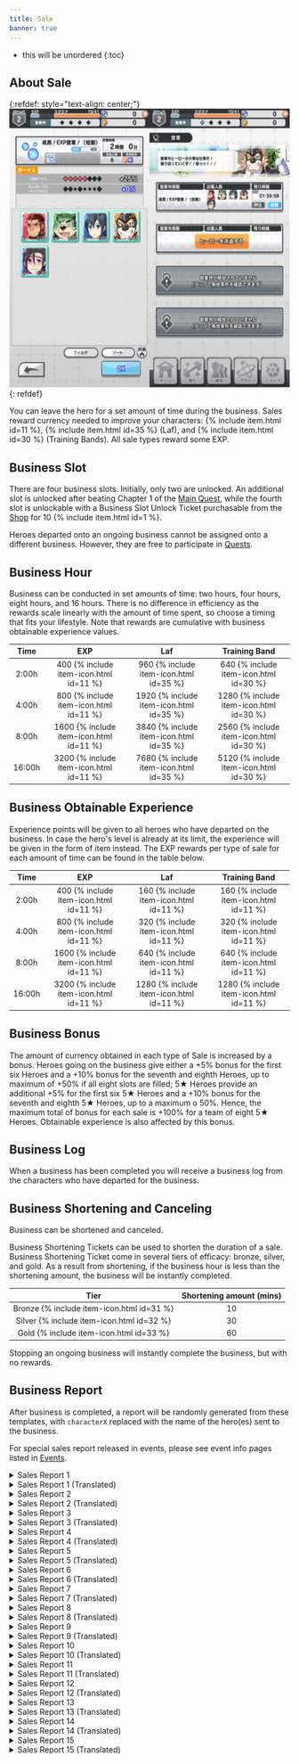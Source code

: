 ```yaml
---
title: Sale
banner: true
---
```


* this will be unordered
{:toc}

## About Sale

{:refdef: style="text-align: center;"}
<img src="/assets/img/systempage_4.png" alt="Battle Flow" height=500px>
{: refdef}

You can leave the hero for a set amount of time during the business. Sales reward currency needed to improve your characters: {% include item.html id=11 %}, {% include item.html id=35 %} (Laf), and {% include item.html id=30 %} (Training Bands). All sale types reward some EXP.

## Business Slot

There are four business slots. Initially, only two are unlocked. An additional slot is unlocked after beating Chapter 1 of the [Main Quest](/guide/quest/#main-quest), while the fourth slot is unlockable with a Business Slot Unlock Ticket purchasable from the [Shop](/guide/shop/) for 10 {% include item.html id=1 %}.

Heroes departed onto an ongoing business cannot be assigned onto a different business. However, they are free to participate in [Quests](/guide/quest/).

## Business Hour

Business can be conducted in set amounts of time: two hours, four hours, eight hours, and 16 hours. There is no difference in efficiency as the rewards scale linearly with the amount of time spent, so choose a timing that fits your lifestyle. Note that rewards are cumulative with business obtainable experience values.

|  Time  |  EXP |  Laf | Training Band |
|:------:|:----:|:----:|:-------------:|
|  2:00h |  400 {% include item-icon.html id=11 %} |  960 {% include item-icon.html id=35 %} |      640 {% include item-icon.html id=30 %}      |
|  4:00h |  800 {% include item-icon.html id=11 %} | 1920 {% include item-icon.html id=35 %} |      1280 {% include item-icon.html id=30 %}     |
|  8:00h | 1600 {% include item-icon.html id=11 %} | 3840 {% include item-icon.html id=35 %} |      2560 {% include item-icon.html id=30 %}     |
| 16:00h | 3200 {% include item-icon.html id=11 %} | 7680 {% include item-icon.html id=35 %} |      5120 {% include item-icon.html id=30 %}     |


## Business Obtainable Experience

Experience points will be given to all heroes who have departed on the business. In case the hero's level is already at its limit, the experience will be given in the form of item instead. The EXP rewards per type of sale for each amount of time can be found in the table below.

| Time   | EXP  | Laf | Training Band |
|:--------:|:------:|:------:|:----------:|
| 2:00h  | 400 {% include item-icon.html id=11 %}  | 160 {% include item-icon.html id=11 %}  | 160 {% include item-icon.html id=11 %}      |
| 4:00h  | 800 {% include item-icon.html id=11 %}  | 320 {% include item-icon.html id=11 %}  | 320 {% include item-icon.html id=11 %}     |
| 8:00h  | 1600 {% include item-icon.html id=11 %} | 640 {% include item-icon.html id=11 %}  | 640 {% include item-icon.html id=11 %}     |
| 16:00h | 3200 {% include item-icon.html id=11 %} | 1280 {% include item-icon.html id=11 %} | 1280 {% include item-icon.html id=11 %}     |

## Business Bonus

The amount of currency obtained in each type of Sale is increased by a bonus. Heroes going on the business give either a +5% bonus for the first six Heroes and a +10% bonus for the seventh and eighth Heroes, up to maximum of +50% if all eight slots are filled; 5★ Heroes provide an additional +5% for the first six 5★ Heroes and a +10% bonus for the seventh and eighth 5★ Heroes, up to a maximum o 50%. Hence, the maximum total of bonus for each sale is +100% for a team of eight 5★ Heroes. Obtainable experience is also affected by this bonus.

## Business Log

When a business has been completed you will receive a business log from the characters who have departed for the business.

## Business Shortening and Canceling

Business can be shortened and canceled.

Business Shortening Tickets can be used to shorten the duration of a sale. Business Shortening Ticket come in several tiers of efficacy: bronze, silver, and gold. As a result from shortening, if the business hour is less than the shortening amount, the business will be instantly completed.

| Tier   | Shortening amount (mins) |
|:--------:|:------------------------:|
| Bronze {% include item-icon.html id=31 %} | 10                     |
| Silver {% include item-icon.html id=32 %} | 30                     |
| Gold   {% include item-icon.html id=33 %} | 60                     |


Stopping an ongoing business will instantly complete the business, but with no rewards.

## Business Report

After business is completed, a report will be randomly generated from these templates, with <code>characterX</code> replaced with
the name of the hero(es) sent to the business.

For special sales report released in events, please see event info pages listed in [Events](/events/).

<details><summary>Sales Report 1</summary>
<p> <code>character0</code> は待ち合わせ場所に到着した。<br>すると現れた仲介業者の男が頭を下げてきた。<br>「どうしても欠員が出ちゃって…お願いします！」<br>言われるがままに、 <code>character0</code> は更衣室に入った。<br>そこにあったのは、ファンシーな着ぐるみだった。<br> <code>character0</code> はそれを着用し、台本通りに役をこなした。<br>ベタなショーの内容に、子供 たちは冷め気味……。<br><br>しかし、途中現れたチンピラを取り押さえたことで、<br> <code>character0</code> は一躍子供たちの人 気者に。<br>沢山の子供達と共に写真を撮った。<br><br>ハプニングだらけの営業活動だったが、<br>満更でもない気持ちで帰還したのだった……。
</p>
</details>

<details><summary>Sales Report 1 (Translated)</summary>
<p> <code>character0</code> arrived at the meeting place.<br>There, the frazzled client bowed his head in gratitude.<br>"We're booked so full there are no vacancies left at all... thank you so much!".<br>As asked, <code>character0</code> entered the changing room.<br>What was there was a fancy cartoon mascot costume.<br> <code>character0</code> wore it and did the job according to the script, and endured performing the corny children's show...<br><br>However, while on their way back to change out of the costume,<br> <code>character0</code> was suddenly swarmed by cheering kids.<br>They ended up taking pictures with a lot of children.<br><br>It was a sales activity full of happenings,<br>They returned with a feeling that it wasn't so bad after all...
</p>
</details>

<details><summary>Sales Report 2</summary>
<p><p>営業先で、 <code>character0</code> はヴィランと遭遇した！<br>ヴィランは、奇怪な踊りを踊りながら、<br>民衆にセクハラ的な行為を行って喜んでいる！<br><br> <code>character0</code> はそんなヴィランを止めるべく戦闘を行うが、<br>相手にマトモな 技は通用しなかった。<br><br>目には目を、歯には歯を。<br> <code>character0</code> はダンスバトルを申し込んだ！<br>相手を 軽々と圧倒するデタラメで妙ちきりんな踊りに、<br>ヴィランは負けを認め、たちまち御用となった。<br><br>しかし、ヴィランを逮捕した功績と共に、<br> <code>character0</code> は大事な何かを失ったのだった……。
</p>
</details>

<details><summary>Sales Report 2 (Translated)</summary>
<p> <code>character0</code> encountered a villain at the sales location!<br>The villain is happily sexually harassing the citizens while dancing a strange dance!<br><br> <code>character0</code> went to fight the villain to stop them,<br>but they didn’t use any standard moves to do so.<br><br>An eye for an eye, and a tooth for a tooth.<br> <code>character0</code> challenged them to a dance battle!<br>By using a careless and overwhelmingly bizarre dance,<br>The villain accepted defeat and was arrested at once.<br><br>But in arresting this villain,<br> <code>character0</code> lost something important...
</p>
</details>

<details><summary>Sales Report 3</summary>
<p>自分は一体、どこから来たのか。<br>自分は一体、何者なのか。<br>自分は一体、どこへ向かうのか。<br><br>自分は一体、今何 をしているのか。<br><br>そんなことを考えながら、<br> <code>character0</code> は一心不乱に流れ作業を行い続けた。<br>他のメ ンバーは皆、一体何を考えながら<br>この作業をしているのだろう……。<br><br>この仕事を続けていれば、いずれ真理を<br>見つけられるかもしれない。<br> <code>character0</code> は、精神修行について、<br>真剣に考えさせられたという。
</p>
</details>

<details><summary>Sales Report 3 (Translated)</summary>
<p>Where did you come from?<br>Who are you?<br>Where on earth are you going?<br>........<br><br>What on earth are you doing now?<br><br>While thinking about that,<br> <code>character0</code> continued to work on the assembly line.<br>What the hell are all the other members thinking about<br>Their mind continued to wander as they went about their repetitive task...<br><br>If you continue this work, the truth will come<br>You may be able to find it.<br> <code>character0</code> sank deep into their meditative training,<br>It was said that they were made to think seriously.
</p>
</details>

<details><summary>Sales Report 4</summary>
<p> <code>character0</code> を待っていたのは、<br>恐ろしいまでにハイテンションな現場だった。<br>皆、徹夜明け何日目かという勢いの、<br>ナチュラルハイの状態に入っている。<br><br> <code>character0</code> は流石に危機感を覚え、<br>必死に彼らの仕事 を手伝った。<br>しかし、想像以上に過酷な仕事内容に、<br> <code>character0</code> もだんだんと心のブレーキが壊れ始める……。<br><br>そして、 <code>character0</code> もまた、<br>今までの人生で一番では無いかというくらいの<br>超ハイテンション状態で現場を去るのだった……。
</p>
</details>

<details><summary>Sales Report 4 (Translated)</summary>
<p>What awaits <code>character0</code> ,<br>is a terrifying high-tension scene.<br>Everyone enters a state of natural high,<br>and looks like they haven't sleep for who knows how many nights.<br><br> <code>character0</code> felt a sense of urgency,<br>and desperately try to help them with their work.<br>However, the job description is more demanding than they imagined.<br> <code>character0</code> is starting to get affected…<br><br>And so, <code>character0</code> wonder,<br>In their life up till now did they ever be the best in anything?<br>They left in a state of extreme stress…
</p>
</details>

<details><summary>Sales Report 5</summary>
<p>営業先で、 <code>character0</code> はヴィランと遭遇した！<br>ヴィランは、 <code>character0</code> にフードファイトを申し 込んできた！<br>何処からか運ばれてくる山盛りの食事。<br>続々と集まり始める観客……。<br><br> <code>character0</code> は勝負 を受けて、食事の山にかじりついた！<br>無我夢中で食していくうちに、段々とペースを<br>落としていくヴィラン……。<br>これを好機と、一気に攻める <code>character0</code> ！<br> <code>character0</code> は見事、ヴィランとの戦いに勝利した！<br><br>しばらく、食事の量を元の状態に戻すのに<br>苦労したという。<br>
</p>
</details>

<details><summary>Sales Report 5 (Translated)</summary>
<p>At the business location, <code>character0</code> encountered a villain!<br>The villain challenged  <code>character0</code> to an eating competition!<br>A heap of meals was brought from somewhere,<br>and an audiences began to gather one after another...<br><br> <code>character0</code> accepted the challenge with gusto and began to attack the mountain of food!<br>The pitched battle initially seemed like an even match,<br>Until the villain eventually began to fall behind...<br>Taking this as an opportunity, <code>character0</code>  attacked at once!<br> <code>character0</code> has won the battle with the villain brilliantly!
</p>
</details>

<details><summary>Sales Report 6</summary>
<p>活動中、些細な意見の相違からいざこざが発生。<br> <code>character0</code> が口火を切り、 <code>character1</code> が挑発に 乗ってしまう。<br>言い争いになる <code>character0</code> と <code>character1</code> 。<br><br>どっちが先かは分からないが、<br>次第と手が出て、掴み合いの大喧嘩に発展。<br> <code>character0</code> が吠え、 <code>character1</code> が叫び返す。<br>誰も止められないほどに現場は混乱する。<br><br>しかし、しばらく喧嘩が続くうちに、<br>お互いの実力を認め合い、次第に笑い合うようになる。<br>最後には <code>character0</code> が手を差し出し、<br> <code>character1</code> が握り返し、２人で夕日を眺めて笑い合った。<br>２人の仲は、なんだかんだで深まったのだった。<br><br> <code>character0</code> 追記：<br>本件に関しての始末書 については、別途提出します。<br>
</p>
</details>

<details><summary>Sales Report 6 (Translated)</summary>
<p>During the activity, a slight disagreement caused trouble.<br> <code>character0</code> became angry and <code>character1</code> provoked them further.<br> <code>character0</code> and <code>character1</code> got into a big argument.<br><br>Nobody knows who started it first,<br>But gradually it devolved into a physcical altercation of grabbing and shoving,<br> <code>character0</code> barks and <code>character1</code> shouts back.<br>The scene is so confusing and chaotic that no one can stop it.<br><br>However, after the quarrel continued for a while,<br>They recognize each other's abilities and gradually start to laugh.<br>At the end, <code>character0</code> reaches out a hand,<br> <code>character1</code> shook it heartily and the pair laughed at the sunset.<br>The relationship between the two had somehow deepened.<br><br> <code>character0</code> postscript:<br>A written statement regarding this matter will be submitted separately.<br>
</p>
</details>

<details><summary>Sales Report 7</summary>
<p>営業先から帰還するため、宇宙船を駆る。<br>しかし、動力エンジンがまさかの故障。<br>修理サービスを待つ羽目になってしま った。<br><br>幸い空調や食料に問題はない。<br>しかし、狭い空間には、 <code>character0</code> と <code>character1</code> が２人きり。<br>気を紛らわそうと話題を振る <code>character0</code> 。<br>話を膨らませようと頑張る <code>character1</code> 。<br>しかし、すぐに話題もつき、沈黙の時間が流れる。<br><br>やがて就寝の時間が訪れ、２人は座席を倒す。<br>だが、相手のことが気になって、寝るに寝れない。<br> <code>character1</code> が寝返りを打つ衣擦れの音に、<br> <code>character0</code> は思わずドキドキ。<br> <code>character0</code> がトイレに立つ足音が、<br> <code>character1</code> には妙に気になってしまう。<br><br>やがて修理サービスが到着し、無事帰還するも、<br>２人の目は隈だらけになっていた…。
</p>
</details>

<details><summary>Sales Report 7 (Translated)</summary>
<p>While driving the spaceship after returning from work,<br>the ship's power engine suddenly fails.<br>They have to wait for the repair service.<br><br>Fortunately, there are no problems with air conditioning or food.<br>However there are only two people in the small space, <code>character0</code> and <code>character1</code> .<br> <code>character0</code> brings up a topic of conversation to distract themselves.<br> <code>character1</code> works hard to maintain the conversation.<br>However, the conversation soon ended and there is only silence.<br><br>Eventually, bedtime arrives and the two recline in their seats.<br>However they can't sleep because they're too conscious of each other.<br> <code>character1</code> turns around and at the sound of their rustling clothes,<br> <code>character0</code> feels their heart beats faster.<br> <code>character0</code> stands up and go to the toilet,<br> <code>character1</code> is strangely bothered by it.<br><br>Eventually the repair service arrived and they returned safely, but<br>the two of them have dark circles under their eyes…
</p>
</details>

<details><summary>Sales Report 8</summary>
<p>炎天下、高温の現場での仕事。<br>気丈に仕事を回していた <code>character0</code> も、<br>次第にふらつき始め、やがて倒れてしまう。<br><br> <code>character1</code> は <code>character0</code> を涼しい空間に運び、介抱する。<br> <code>character1</code> は熱を貯め込んだ <code>character0</code> の体を冷やすため、<br> <code>character0</code> の服を脱がすことにする……が。<br>妙 にドキドキしてしまう <code>character1</code> 。<br>適切な対処を行おうとしているだけなのに、<br>何か、いけない事をしている ような……。<br><br>やがて目を覚ました <code>character0</code> 。<br>自らの着衣の様を見て、思わず赤面してしまう。<br>ひとま ず <code>character1</code> に礼を言うも、<br>なんとも言えない微妙な空気が、２人の間に流れる。<br><br>帰還後、妙にお互いの 視線が気になってしまう<br> <code>character0</code> と <code>character1</code> の２人だった。
</p>
</details>

<details><summary>Sales Report 8 (Translated)</summary>
<p>Working together in a hot field under the scorching sun.<br> <code>character0</code> who had been working hard,<br>gradually begins to sway and eventually collapses.<br><br> <code>character1</code> carries  <code>character0</code> to a cool, shady area to take care of them.<br>While <code>character1</code> attempts to cool off the body of  <code>character0</code> 、<br>They decided to take off some of  <code>character0</code> 's clothes...<br> <code>character1</code> 's heart pounds for some reason.<br>I'm just trying to take appropriate action<br>It's not like I'm doing something wrong...<br><br>Eventually, <code>character0</code> began to stir.。<br>Upon seeing their clothes, they blush.<br>Still, they thank <code>character1</code> for caring for them, but<br>An awkward air flows between the two.<br><br>After returning from the job, the two still have trouble looking eachother in the eyes.
</p>
</details>

<details><summary>Sales Report 9</summary>
<p>仕事が早く終わってしまい、<br>迎えが来るまで半日近く時間が空いてしまった。<br> <code>character0</code> の提案で、 <code>character1</code> は現地を観光して時間を潰すことに。<br><br>現地では丁度祭りが行われており、<br>普段見ないような異文化の 屋台が軒を連ねていた。<br> <code>character1</code> は興味深そうにそれらの店先を眺め、<br>１つの商品を手に取り、 <code>character0</code> に見せる。<br> <code>character0</code> に似合いそうだ、と。<br><br>店主は「それは恋人に送ると結ばれるという<br>まじないが込められた品ですよ」と語る。<br><br> <code>character1</code> は、説明に動揺し、赤面してうつむいてしまう。<br>しかし、折角 <code>character1</code> が勧めてくれたものだから、と、<br> <code>character0</code> は店主に代金を渡し、それを購入する。<br><br> <code>character0</code> は今も、こっそりそれを身に着けているという。
</p>
</details>

<details><summary>Sales Report 9 (Translated)</summary>
<p>Work was finished early this time,<br>with nearly half a day remaining until the scheduled pickup time.<br>At the suggestion of  <code>character0</code> , <code>character1</code> decided to go sightseeing and kill time.<br><br>A festival is being held locally,<br>There were many stalls of different cultures that you wouldn't normally see.<br> <code>character1</code> looks at those storefronts with interest,<br>Picking up one product and showing it to  <code>character0</code> .<br>" <code>character0</code> this one would look good on you!"<br><br>The stall owner said, "That one is said to hold a special magic,<br>if you give it to your lover, the two of you will be bound together forever." He says.<br><br> <code>character1</code> is flustered by the explanation, blushes and looks down.<br>However, because it was recommended by <code>character1</code> <br> <code>character0</code> gives the money to the shop owner and buys it.<br><br>Secretly, <code>character0</code> still wears it on days off.
</p>
</details>

<details><summary>Sales Report 10</summary>
<p>職務中、成り行きで取引先の重役を接待しなくては<br>いけなくなってしまった <code>character0</code> と <code>character1</code> 。<br>連れてこられたのは、歓楽街のスナック。<br><br>酒が入り、すっかり上機嫌な重役は、<br>２人の歌声を聞きたいと、<br>カラオケマシンに曲をリクエストし、<br>２人にマイクを持たせ、前に立たせる。<br><br>流れ出したのは、やや古臭いデュエット のラブソング。<br> <code>character0</code> は全くその曲を知らない。<br>画面に流れる歌詞を追い、懸命に歌う <code>character0</code> 。<br><br>しかし、 <code>character1</code> は元からその曲を知っていた。<br> <code>character1</code> は、うまく <code>character0</code> をリードして歌う。<br>重役は大満足の拍手で２人を労った。<br><br>以降、 <code>character1</code> がその時の曲の一節を口ずさむと、<br> <code>character0</code> が乗っかってくるようになったという。
</p>
</details>

<details><summary>Sales Report 10 (Translated)</summary>
<p>For today's duties,<br>we have to entertain some executives of a partner company <code>character0</code> and <code>character1</code> attended a dinner with them in the red-light district.<br><br>The executive got into a good mood thanks to the sake,<br>"I want to hear you two's singing voices!"<br>Requesting a song from the karaoke machine,<br>The two were hastily given microphones and told to stand in front of them.<br><br>What began playing was a slightly old-fashioned duet love song.<br> <code>character0</code> doesn't know the song at all.<br>Nonetheless, <code>character0</code> does their best to follow the onscreen lyrics, singing with their all.<br><br>However, <code>character1</code> was already familiar with the song from the beginning.<br> <code>character1</code> leads  <code>character0</code> through the ballad.<br>The executives were very pleased and applauded the duet.<br><br>Since then, when  <code>character1</code> idly sings a passage of the song,<br> <code>character0</code> follows up with the next lyrics.
</p>
</details>


<details><summary>Sales Report 11</summary>
<p> <code>character0</code> の運転により現場へ出発する際、<br>船内でどっちが助手席に座るかで<br> <code>character2</code> と <code>character3</code> が揉めてしまった。<br>どちらも一歩も引かず、まるで子供の喧嘩の様相を<br>呈し始めていた。<br><br>結局、 <code>character1</code> が仲裁に入り、<br> <code>character1</code> が助手席、 <code>character2</code> と <code>character3</code> はどちらも<br>後部座席という形で落ち着き、発進した。<br><br>しかし、 <code>character0</code> の運転があまりに荒い為 か、<br>はたまたスペースデブリの量が多かったためか、<br>船体は大きく揺れる。<br><br> <code>character2</code> と <code>character3</code> は、<br>どちらも仲良く船酔いしてしまった。<br><br>現場到着後、１時間程度稼働までに時間がかかった<br>理由については、以上の通りとなる。
</p>
</details>

<details><summary>Sales Report 11 (Translated)</summary>
<p>It was decided that  <code>character0</code>  would drive to the site, <br>but then <code>character2</code> and <code>character3</code> got into a dispute over who should be in the passenger seat.<br>Neither of them stepped back, and it was beginning to look like a child's fight.<br><br>Eventually, <code>character1</code> interceded.<br> <code>character1</code> was in the passenger's seat, <code>character2</code> and <code>character3</code> were both in the back seat,<br> so they settled in and took off.<br><br>However, whether it was because <code>character0</code> was driving too roughly,<br>or because the amount of space debris was too much,<br>the hull shook significantly.<br><br>Both <code>character2</code> and <code>character3</code> got motion sickness.<br><br>After arriving at the site, it took one hour for them to begin work<br>The reason for this was stated above.
</p>
</details>

<details><summary>Sales Report 12</summary>
<p>現場において、強盗行為を行うヴィランに遭遇。<br>総員で対処にあたった。<br><br> <code>character0</code> のサポートを <code>character1</code> 、<br> <code>character2</code> のサポートを <code>character3</code> が行い、<br>あとはヴィランを取り押さ えるだけだった。<br><br>そこで <code>character2</code> が、最後の決め技に必要だとして、<br>「アレ」を <code>character3</code> に対して要求。<br> <code>character3</code> は全く何のことか分からず、<br>焦った様子で「アレ」を要求する <code>character2</code> に対し、<br>困惑したような切り返しをするばかり。<br><br>結局モタついている間にヴィランが逃走を図った為、<br> <code>character0</code> と <code>character1</code> で捕獲を行った。<br><br>戦闘後「アレさえあれば…」と不満げにする <code>character2</code> 。<br>一体「アレ」とは何だったのか……。
</p>
</details>

<details><summary>Sales Report 12 (Translated)</summary>
<p>Encountered a Villain who is committing robbery on the site.<br>All hands were on deck to deal with the situation.<br><br> <code>character1</code> provide support for <code>character0</code> 、<br> <code>character3</code> provide support for <code>character2</code> ,<br>All that's left was to take down the villain.<br><br>Then,  <code>character2</code> requests "that" from  <code>character3</code> as a necessary part of the final decisive move.<br> <code>character3</code> doesn't know what they are talking about at all,<br>and just gives a puzzled look to <code>character2</code> , who looks impatient and demands that "thing".<br><br>The villain try to get away while they're bickering,<br>but got captured by <code>character0</code> and <code>character1</code> .<br><br>After the battle, <code>character2</code> complains, "If only I had that thing...".<br>What on earth was that "thing"? .......
</p>
</details>

<details><summary>Sales Report 13</summary>
<p>昼食時、ある騒動が発生した。<br> <code>character2</code> の弁当のから揚げが、<br>あからさまに１つ足りないのだ。<br><br> <code>character1</code> は弁当屋の店員が入れ忘れたのではと言うが、<br>ぽっかりと空いた空間には、衣が落ちた形跡がある。<br> <code>character3</code> は自分の分を渡すから落ち着くよう促す。<br>しかし <code>character2</code> はそういう事ではないと返 す。<br><br> <code>character0</code> を疑う <code>character2</code> は問い詰めるが、<br>あまりにしつこいために <code>character0</code> は怒り、<br>「から揚げ１個くらいで」と食って掛かる。<br> <code>character2</code> と <code>character0</code> は、口 論を始めてしまった。<br><br>その時、小型の野生動物が接近してきて、<br>蓋の空いた弁当から、から揚げを１個持ち去った。<br><br>真犯人は、 <code>character2</code> の目の前で<br>それを美味しそうに平らげた。
</p>
</details>

<details><summary>Sales Report 13 (Translated)</summary>
<p>At lunch, a commotion arose.<br> <code>character2</code> 's lunchbox is missing one karaage.<br><br> <code>character1</code> says the bento shop clerk may have forgotten to put it in,<br>but in the corner of the box there is a trace of cloth left.<br> <code>character3</code>  urges them to calm down and hand over their own portion.<br>but, <code>character2</code> refuses it saying that's not the problem.<br><br> <code>character2</code> ,who suspects  <code>character0</code> , questions them, <br>but they are so persistent that <code>character0</code> gets angry, <br>"Just for a single karaage!"<br> <code>character2</code> and <code>character0</code> began arguing.<br><br>At that time, a small wild animal approached.<br>It took one of the karaage pieces away from the lunchbox<br><br>The real culprit ate it deliciously in front of  <code>character2</code> 's eyes.
</p>
</details>

<details><summary>Sales Report 14</summary>
<p>出発時から、 <code>character0</code> と <code>character1</code> は機嫌が悪かった。<br>互いの顔を見ようともせず、言葉すら 交わさない。<br>職務中も、それは同様。<br> <code>character2</code> と <code>character3</code> は、その空気にただ耐えるしかなかった。<br><br>しかし、カイブツの発生に対する対応の際、<br>状況は変化する。<br> <code>character0</code> は <code>character1</code> と何か言い合いながらも、<br>素晴らしいコンビネーションで戦闘を行い、<br>見事にカイブツを撃退。<br><br>バトルの後、 <code>character0</code> は <code>character1</code> に対し、<br>今日の事に免じて、あのことは許すと告げる。<br> <code>character1</code> も、それを受けて謝罪の言葉を述べる。<br> <code>character2</code> はその光景を見て、<br>そうか、あの事はもういいのかと <code>character0</code> に尋ねる。<br> <code>character0</code> の頷くさまに、 <code>character2</code> は頷きながら感涙 する。<br><br> <code>character3</code> は、状況が全く分からずに唖然としていた。<br>
</p>
</details>

<details><summary>Sales Report 14 (Translated)</summary>
<p>From the time of departure, <code>character0</code> and <code>character1</code> were in a foul mood due to an earlier argument.<br>They refuse to look at each other's faces and don't even exchange words.<br>Even during the duties, it is the same.<br> <code>character2</code> and <code>character3</code> had no choice but to endure the tense atmosphere.<br><br>However, when responding to an outbreak of Kaibutsu<br>The situation changes.<br>Despite the lingering bitterness between <code>character0</code> and <code>character1</code> ,<br>The two fight in a great combination and repel the Kaibutsu brilliantly.<br><br>After the battle, <code>character0</code> is against <code>character1</code> ,<br>I'm sorry for today, and I hope you can forgive me...<br> <code>character1</code> apologizes as well.<br> <code>character2</code> sees the scene and asks if things are okay between them again,<br> <code>character0</code> nods, smiling through tears at <code>character2</code> .<br><br> <code>character3</code> was stunned, not having realized any of this was going on at all.<br>
</p>
</details>

<details><summary>Sales Report 15</summary>
<p>仕事の後、夕飯を食べて帰ることになった。<br><br>しかし、たまたま入った店が高級店だった為か、<br>食事後に請求された金 額はとんでもないものだった。<br><br>奢るはずだった <code>character0</code> は、明らかに混乱している。<br> <code>character1</code> は財布の中身を確かめ、ため息をつく。<br> <code>character2</code> は、皿洗いを覚悟した。<br><br>しかしそこで、 <code>character3</code> が颯爽と金色に輝くカードを<br>取り出し、「一括払い」を宣言。<br><br>全員、 <code>character3</code> に感謝 の言葉を述べ、<br> <code>character3</code> はなんてことないと笑って切り返した。<br>何て太っ腹なんだろう……。<br><br>備考：<br> <code>character3</code> は当面の間、<br>食事時にカップ麺の支給を要望している。<br>
</p>
</details>

<details><summary>Sales Report 15 (Translated)</summary>
<p>After work, the team decided to eat dinner and go home.<br><br>However, maybe because the store they happened to enter was a luxury store.<br>The amount charged after the meal was unexpectedly ridiculous.<br><br> <code>character0</code> ,who had intended to treat everyone, is clearly confused.<br> <code>character1</code> checks the contents of his wallet and sighs.<br> <code>character2</code> resigned to a night of washing the dishes.<br><br>Suddenly,  <code>character3</code> saves the day, flashing a dashing golden card and declaring a "Dinner's on me."<br><br>Everyone thanked <code>character3</code> ,<br> <code>character3</code> laughed and told them to think nothing of it.<br>Everyone left satisfied with full bellies...<br><br>Additional Notes:<br>For the forseeable future,  <code>character3</code> requests the provision of cup noodles at meal time.<br>
</p>
</details>
